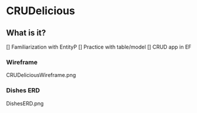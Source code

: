 # CRUDelicious
## What is it?
 [] Familiarization with EntityP
 [] Practice with table/model
 [] CRUD app in EF

### Wireframe
CRUDeliciousWireframe.png
### Dishes ERD
DishesERD.png
